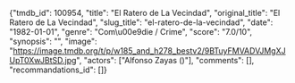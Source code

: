 {"tmdb_id": 100954, "title": "El Ratero de La Vecindad", "original_title": "El Ratero de La Vecindad", "slug_title": "el-ratero-de-la-vecindad", "date": "1982-01-01", "genre": "Com\u00e9die / Crime", "score": "7.0/10", "synopsis": "", "image": "https://image.tmdb.org/t/p/w185_and_h278_bestv2/9BTuyFMVADVJMgXJUpT0XwJBtSD.jpg", "actors": ["Alfonso Zayas ()"], "comments": [], "recommandations_id": []}